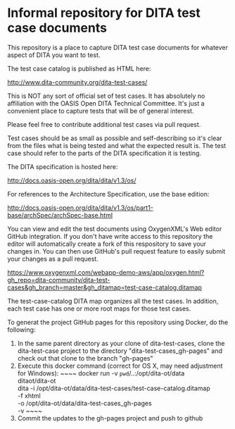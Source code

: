 Informal repository for DITA test case documents
================================================

This repository is a place to capture DITA test case documents
for whatever aspect of DITA you want to test.

The test case catalog is published as HTML here: 

http://www.dita-community.org/dita-test-cases/

This is NOT any sort of official set of test cases. It has
absolutely no affiliation with the OASIS Open DITA Technical Committee.
It's just a convenient place to capture tests that will be of 
general interest.

Please feel free to contribute additional test cases via pull
request.

Test cases should be as small as possible and self-describing so
it's clear from the files what is being tested and what the
expected result is. The test case should refer to the parts
of the DITA specification it is testing. 

The DITA specification is hosted here:

http://docs.oasis-open.org/dita/dita/v1.3/os/

For references to the Architecture Specification, use the
base edition: 

http://docs.oasis-open.org/dita/dita/v1.3/os/part1-base/archSpec/archSpec-base.html

You can view and edit the test documents using OxygenXML's Web editor GitHub integration. If you don't have write access to this repository the editor will automatically create a fork of this respository to save your changes in. You can then use GitHub's pull request feature to easily submit your changes as a pull request.

https://www.oxygenxml.com/webapp-demo-aws/app/oxygen.html?gh_repo=dita-community/dita-test-cases&gh_branch=master&gh_ditamap=test-case-catalog.ditamap

The test-case-catalog DITA map organizes all the test cases. In addition, each test case has one or more root maps for those test cases.

To generat the project GitHub pages for this repository using Docker, do the following:

1. In the same parent directory as your clone of dita-test-cases, clone the dita-test-case project to
the directory "dita-test-cases_gh-pages" and check out that clone to the branch "gh-pages"
2. Execute this docker command (correct for OS X, may need adjustment for Windows): ~~~~
docker run  -v `pwd`/..:/opt/dita-ot/data \
ditaot/dita-ot \
dita -i /opt/dita-ot/data/dita-test-cases/test-case-catalog.ditamap \
-f xhtml \
-o /opt/dita-ot/data/dita-test-cases_gh-pages \
-v ~~~~
3. Commit the updates to the gh-pages project and push to github